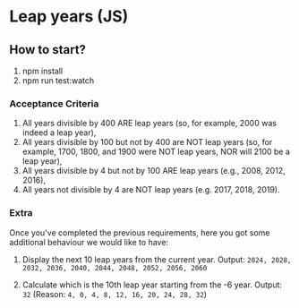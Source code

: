 # Leap years (JS)

## How to start?

1. npm install
2. npm run test:watch

### Acceptance Criteria

1. All years divisible by 400 ARE leap years (so, for example, 2000 was indeed a leap year),
2. All years divisible by 100 but not by 400 are NOT leap years (so, for example, 1700, 1800, and 1900 were NOT leap
   years, NOR will 2100 be a leap year),
3. All years divisible by 4 but not by 100 ARE leap years (e.g., 2008, 2012, 2016),
4. All years not divisible by 4 are NOT leap years (e.g. 2017, 2018, 2019).

### Extra

Once you've completed the previous requirements, here you got some additional behaviour we would like to have:

1. Display the next 10 leap years from the current year.
   Output: `2024, 2028, 2032, 2036, 2040, 2044, 2048, 2052, 2056, 2060`

2. Calculate which is the 10th leap year starting from the -6 year.
   Output: `32` (Reason: `4, 0, 4, 8, 12, 16, 20, 24, 28, 32`)
